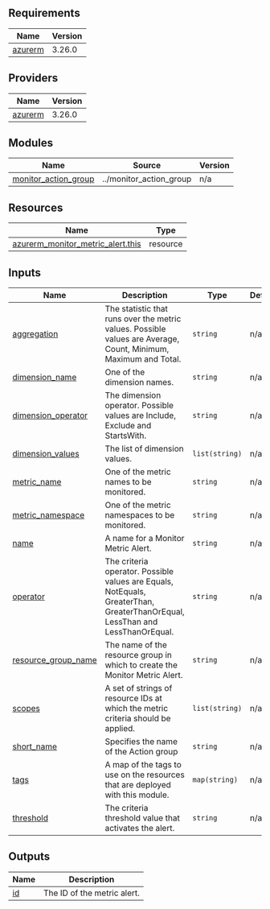 <!-- BEGIN_TF_DOCS -->
## Requirements

| Name | Version |
|------|---------|
| <a name="requirement_azurerm"></a> [azurerm](#requirement\_azurerm) | 3.26.0 |

## Providers

| Name | Version |
|------|---------|
| <a name="provider_azurerm"></a> [azurerm](#provider\_azurerm) | 3.26.0 |

## Modules

| Name | Source | Version |
|------|--------|---------|
| <a name="module_monitor_action_group"></a> [monitor\_action\_group](#module\_monitor\_action\_group) | ../monitor_action_group | n/a |

## Resources

| Name | Type |
|------|------|
| [azurerm_monitor_metric_alert.this](https://registry.terraform.io/providers/hashicorp/azurerm/3.26.0/docs/resources/monitor_metric_alert) | resource |

## Inputs

| Name | Description | Type | Default | Required |
|------|-------------|------|---------|:--------:|
| <a name="input_aggregation"></a> [aggregation](#input\_aggregation) | The statistic that runs over the metric values. Possible values are Average, Count, Minimum, Maximum and Total. | `string` | n/a | yes |
| <a name="input_dimension_name"></a> [dimension\_name](#input\_dimension\_name) | One of the dimension names. | `string` | n/a | yes |
| <a name="input_dimension_operator"></a> [dimension\_operator](#input\_dimension\_operator) | The dimension operator. Possible values are Include, Exclude and StartsWith. | `string` | n/a | yes |
| <a name="input_dimension_values"></a> [dimension\_values](#input\_dimension\_values) | The list of dimension values. | `list(string)` | n/a | yes |
| <a name="input_metric_name"></a> [metric\_name](#input\_metric\_name) | One of the metric names to be monitored. | `string` | n/a | yes |
| <a name="input_metric_namespace"></a> [metric\_namespace](#input\_metric\_namespace) | One of the metric namespaces to be monitored. | `string` | n/a | yes |
| <a name="input_name"></a> [name](#input\_name) | A name for a Monitor Metric Alert. | `string` | n/a | yes |
| <a name="input_operator"></a> [operator](#input\_operator) | The criteria operator. Possible values are Equals, NotEquals, GreaterThan, GreaterThanOrEqual, LessThan and LessThanOrEqual. | `string` | n/a | yes |
| <a name="input_resource_group_name"></a> [resource\_group\_name](#input\_resource\_group\_name) | The name of the resource group in which to create the Monitor Metric Alert. | `string` | n/a | yes |
| <a name="input_scopes"></a> [scopes](#input\_scopes) | A set of strings of resource IDs at which the metric criteria should be applied. | `list(string)` | n/a | yes |
| <a name="input_short_name"></a> [short\_name](#input\_short\_name) | Specifies the name of the Action group | `string` | n/a | yes |
| <a name="input_tags"></a> [tags](#input\_tags) | A map of the tags to use on the resources that are deployed with this module. | `map(string)` | n/a | yes |
| <a name="input_threshold"></a> [threshold](#input\_threshold) | The criteria threshold value that activates the alert. | `string` | n/a | yes |

## Outputs

| Name | Description |
|------|-------------|
| <a name="output_id"></a> [id](#output\_id) | The ID of the metric alert. |
<!-- END_TF_DOCS -->